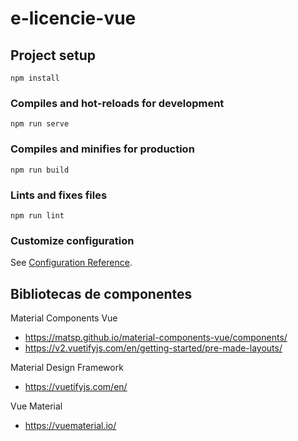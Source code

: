 # e-licencie-vue

## Project setup
```
npm install
```

### Compiles and hot-reloads for development
```
npm run serve
```

### Compiles and minifies for production
```
npm run build
```

### Lints and fixes files
```
npm run lint
```

### Customize configuration
See [Configuration Reference](https://cli.vuejs.org/config/).


## Bibliotecas de componentes


Material Components Vue

- https://matsp.github.io/material-components-vue/components/
- https://v2.vuetifyjs.com/en/getting-started/pre-made-layouts/


Material Design Framework 

- https://vuetifyjs.com/en/

Vue Material

- https://vuematerial.io/